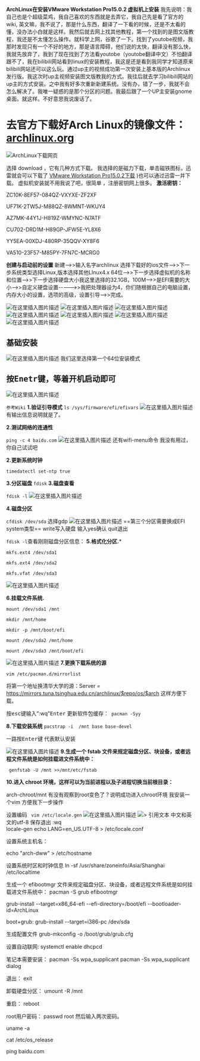 **ArchLinux在安装VMware Workstation Pro15.0.2 虚拟机上安装**
我先说明：我自己也是个超级菜鸡，我自己喜欢的东西就是去弄它，我自己先是看了官方的wiki,
英文嘛，我不说了，那是什么东西，翻译了一下看的时候，还是不太看的懂，没办法小白就是这样。我然后就去网上找其他教程，第一个找到的是图文版教程，我还是不太懂怎么操作。就科学上网，谷歌了一下。找到了youtobe视频，我那时发现只有一个不好的地方，那是语言障碍，他们说的太快，翻译没有那么快，我就先放弃了，我到了现在找到了方法看youtobe（youtobe翻译中文）不怕翻译跟不了，我在bilibili网站看到linux的安装教程，我这是还是看到我同学才知道原来bilibili网站还可以这么玩。通过up主的视频成功第一次安装上基本版的Archlinux发行版。我这次时up主视频安装图文版教我的方式。我往后就去学习bilibili网站的up主的方式安装。之中我有好多次重新新建系统。没有办，错了一步，我就不会怎么解决了。我唯一疑惑的是那个分区的问题。我最后跟了一个UP主安装gnome桌面。就这样。不好意思我说废话了。
# 去官方下载好Arch Linux的镜像文件：[archlinux.org](https://www.archlinux.org)

![ArchLinux下载网页](https://img-blog.csdnimg.cn/20181225195710588.jpg?x-oss-process=image/watermark,type_ZmFuZ3poZW5naGVpdGk,shadow_10,text_aHR0cHM6Ly9ibG9nLmNzZG4ubmV0L3FxXzQxMjk4Njc1,size_16,color_FFFFFF,t_70)

选择 download ，它有几种方式下载。
我选择的是磁力下载，单击磁铁图标，迅雷就会可以下载了
[VMware Workstation Pro15.0.2下载](https://www.vmware.com/go/getworkstation-win)
)也可以通过迅雷一并下载。
虚拟机安装就不用我说了吧，很简单 ，注册密钥网上很多。
**激活密钥：**

ZC10K-8EF57-084QZ-VXYXE-ZF2XF

UF71K-2TW5J-M88QZ-8WMNT-WKUY4

AZ7MK-44Y1J-H819Z-WMYNC-N7ATF

CU702-DRD1M-H89GP-JFW5E-YL8X6

YY5EA-00XDJ-480RP-35QQV-XY8F6

VA510-23F57-M85PY-7FN7C-MCRG0

**创建与启动前的设置**
新建——>>输入名字archlinux  选择下载好的ios文件——>>下一步系统类型选择Linux,版本选择其他LInux4.x 64位——>>下一步选择虚拟机的名称和位置——>>下一步选择硬盘大小我这里选择的32.1GB，100M——>>是EFI需要的大小——>>自定义硬盘设置----->>我把处理器设为4，你们随根据自己的电脑设置，内存大小的设置，选项的高级，设置引导——>>完成。

![在这里插入图片描述](https://img-blog.csdnimg.cn/20181225211328393.png?x-oss-process=image/watermark,type_ZmFuZ3poZW5naGVpdGk,shadow_10,text_aHR0cHM6Ly9ibG9nLmNzZG4ubmV0L3FxXzQxMjk4Njc1,size_16,color_FFFFFF,t_70)
![在这里插入图片描述](https://img-blog.csdnimg.cn/20181225211355729.png?x-oss-process=image/watermark,type_ZmFuZ3poZW5naGVpdGk,shadow_10,text_aHR0cHM6Ly9ibG9nLmNzZG4ubmV0L3FxXzQxMjk4Njc1,size_16,color_FFFFFF,t_70)
![在这里插入图片描述](https://img-blog.csdnimg.cn/20181225211412962.png?x-oss-process=image/watermark,type_ZmFuZ3poZW5naGVpdGk,shadow_10,text_aHR0cHM6Ly9ibG9nLmNzZG4ubmV0L3FxXzQxMjk4Njc1,size_16,color_FFFFFF,t_70)
![在这里插入图片描述](https://img-blog.csdnimg.cn/20181225211433329.png?x-oss-process=image/watermark,type_ZmFuZ3poZW5naGVpdGk,shadow_10,text_aHR0cHM6Ly9ibG9nLmNzZG4ubmV0L3FxXzQxMjk4Njc1,size_16,color_FFFFFF,t_70)
![在这里插入图片描述](https://img-blog.csdnimg.cn/20181225211445962.png?x-oss-process=image/watermark,type_ZmFuZ3poZW5naGVpdGk,shadow_10,text_aHR0cHM6Ly9ibG9nLmNzZG4ubmV0L3FxXzQxMjk4Njc1,size_16,color_FFFFFF,t_70)
![在这里插入图片描述](https://img-blog.csdnimg.cn/20181225211550824.png?x-oss-process=image/watermark,type_ZmFuZ3poZW5naGVpdGk,shadow_10,text_aHR0cHM6Ly9ibG9nLmNzZG4ubmV0L3FxXzQxMjk4Njc1,size_16,color_FFFFFF,t_70)
![在这里插入图片描述](https://img-blog.csdnimg.cn/2018122521211085.png?x-oss-process=image/watermark,type_ZmFuZ3poZW5naGVpdGk,shadow_10,text_aHR0cHM6Ly9ibG9nLmNzZG4ubmV0L3FxXzQxMjk4Njc1,size_16,color_FFFFFF,t_70)


## 基础安装
![在这里插入图片描述](https://img-blog.csdnimg.cn/20181225202718732.png?x-oss-process=image/watermark,type_ZmFuZ3poZW5naGVpdGk,shadow_10,text_aHR0cHM6Ly9ibG9nLmNzZG4ubmV0L3FxXzQxMjk4Njc1,size_16,color_FFFFFF,t_70)
我们这里选择第一个64位安装模式



## 按<kbd>Enetr</kbd>键，等着开机启动即可

![在这里插入图片描述](https://img-blog.csdnimg.cn/20181225212723736.png?x-oss-process=image/watermark,type_ZmFuZ3poZW5naGVpdGk,shadow_10,text_aHR0cHM6Ly9ibG9nLmNzZG4ubmV0L3FxXzQxMjk4Njc1,size_16,color_FFFFFF,t_70)

`参考Wiki`
**1.验证引导模式**
 `ls /sys/firmware/efi/efivars`
![在这里插入图片描述](https://img-blog.csdnimg.cn/20181225220028186.png?x-oss-process=image/watermark,type_ZmFuZ3poZW5naGVpdGk,shadow_10,text_aHR0cHM6Ly9ibG9nLmNzZG4ubmV0L3FxXzQxMjk4Njc1,size_16,color_FFFFFF,t_70)
有输出信息说明就是了。

**2.测试网络的连通性**

`ping -c 4 baidu.com`
![在这里插入图片描述](https://img-blog.csdnimg.cn/20181225220519845.png?x-oss-process=image/watermark,type_ZmFuZ3poZW5naGVpdGk,shadow_10,text_aHR0cHM6Ly9ibG9nLmNzZG4ubmV0L3FxXzQxMjk4Njc1,size_16,color_FFFFFF,t_70)
还有wifi-menu命令 我没有用过，你自己试试吧

**2.更新系统时钟**

`timedatectl set-ntp true`

**3.分区磁盘**
`fdisk`
**3.磁盘查看**

`fdisk -l`
![在这里插入图片描述](https://img-blog.csdnimg.cn/20181225220849842.png?x-oss-process=image/watermark,type_ZmFuZ3poZW5naGVpdGk,shadow_10,text_aHR0cHM6Ly9ibG9nLmNzZG4ubmV0L3FxXzQxMjk4Njc1,size_16,color_FFFFFF,t_70)



**4.磁盘分区**

`cfdisk /dev/sda`
选择gdp
![在这里插入图片描述](https://img-blog.csdnimg.cn/20181225221725454.png?x-oss-process=image/watermark,type_ZmFuZ3poZW5naGVpdGk,shadow_10,text_aHR0cHM6Ly9ibG9nLmNzZG4ubmV0L3FxXzQxMjk4Njc1,size_16,color_FFFFFF,t_70)
==第三个分区需要换成EFI system类型==
write写入硬盘
输入yes确认
quit退出

`fdisk -l`查看刚刚磁盘分区信息：
**5.格式化分区.***

`mkfs.ext4 /dev/sda1`

`mkfs.ext4 /dev/sda2`

`mkfs.vfat /dev/sda3`

![在这里插入图片描述](https://img-blog.csdnimg.cn/20181225223945909.png?x-oss-process=image/watermark,type_ZmFuZ3poZW5naGVpdGk,shadow_10,text_aHR0cHM6Ly9ibG9nLmNzZG4ubmV0L3FxXzQxMjk4Njc1,size_16,color_FFFFFF,t_70)

**6.挂载文件系统.**

`mount /dev/sda1 /mnt`

`mkdir /mnt/home`

`mkdir -p /mnt/boot/efi`

`mount /dev/sda2 /mnt/home`

`mount /dev/sda3 /mnt/boot/efi`

![在这里插入图片描述](https://img-blog.csdnimg.cn/20181225223956844.png?x-oss-process=image/watermark,type_ZmFuZ3poZW5naGVpdGk,shadow_10,text_aHR0cHM6Ly9ibG9nLmNzZG4ubmV0L3FxXzQxMjk4Njc1,size_16,color_FFFFFF,t_70)
**7.更换下载系统的源**

`vim /etc/pacman.d/mirrorlist`

将第一个地址换清华大学的源：Server = https://mirrors.tuna.tsinghua.edu.cn/archlinux/$repo/os/$arch
这样方便下载。


按<kbd>esc</kbd>键输入“:wq”<kbd>Enter</kbd>
更新软件包缓存：` pacman -Syy`

**8.下载安装系统**
` pacstrap -i  /mnt base base-devel `

一路按<kbd>Enter</kbd>键 代表默认安装

![在这里插入图片描述](https://img-blog.csdnimg.cn/20181225225722125.png?x-oss-process=image/watermark,type_ZmFuZ3poZW5naGVpdGk,shadow_10,text_aHR0cHM6Ly9ibG9nLmNzZG4ubmV0L3FxXzQxMjk4Njc1,size_16,color_FFFFFF,t_70)
**9.生成一个 fstab 文件来规定磁盘分区、块设备，或者远程文件系统是如何挂载进文件系统中：**

` genfstab -U /mnt >>/mnt/etc/fstab`

**10.进入 chroot 环境，这样可以为当前进程以及子进程切换当前根目录：**

arch-chroot/mnt
有没有观察到root变色了？说明成功进入chroot环境
我安装一个vim 方便我下一步操作


设置编码
` vim /etc/locale.gen`
![在这里插入图片描述](https://img-blog.csdnimg.cn/20181225230901802.png?x-oss-process=image/watermark,type_ZmFuZ3poZW5naGVpdGk,shadow_10,text_aHR0cHM6Ly9ibG9nLmNzZG4ubmV0L3FxXzQxMjk4Njc1,size_16,color_FFFFFF,t_70)
![> 引用文本](https://img-blog.csdnimg.cn/20181225230936427.png?x-oss-process=image/watermark,type_ZmFuZ3poZW5naGVpdGk,shadow_10,text_aHR0cHM6Ly9ibG9nLmNzZG4ubmV0L3FxXzQxMjk4Njc1,size_16,color_FFFFFF,t_70)
中文和英文的utf-8
保存退出 :wq  
locale-gen
echo LANG=en_US.UTF-8 > /etc/locale.conf


设置系统主机名：

echo "arch-dww" > /etc/hostname

设置系统时区和时钟信息
ln -sf /usr/share/zoneinfo/Asia/Shanghai /etc/localtime

生成一个 efibootmgr 文件来规定磁盘分区、块设备，或者远程文件系统是如何挂载进文件系统中：
pacman -S grub efibootmgr

grub-install --target=x86_64-efi --efi-directory=/boot/efi --bootloader-id=ArchLinux

boot+grub:
grub-install --target=i386-pc /dev/sda

生成配置文件
grub-mkconfig -o /boot/grub/grub.cfg

设置自动联网:
systemctl enable dhcpcd

笔记本需要安装：
pacman -Ss wpa_supplicant
pacman -Ss wpa_supplicant dialog

退出：
exit

卸载硬盘分区：
umount -R /mnt

重启：
reboot

root用户密码：
passwd root
然后输入两次密码。

uname -a

cat /etc/os_release

ping baidu.com





